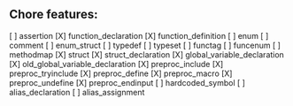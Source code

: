 ## Chore features:

[ ] assertion
[X] function_declaration
[X] function_definition
[ ] enum
[ ] comment
[ ] enum_struct
[ ] typedef
[ ] typeset
[ ] functag
[ ] funcenum
[ ] methodmap
[X] struct
[X] struct_declaration
[X] global_variable_declaration
[X] old_global_variable_declaration
[X] preproc_include
[X] preproc_tryinclude
[X] preproc_define
[X] preproc_macro
[X] preproc_undefine
[X] preproc_endinput
[ ] hardcoded_symbol
[ ] alias_declaration
[ ] alias_assignment